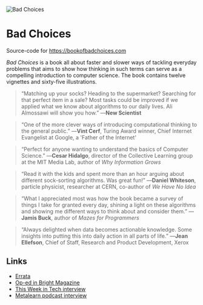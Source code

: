 ![Bad Choices](https://bookofbadchoices.com/thebook/images/margie.png)

# Bad Choices
Source-code for https://bookofbadchoices.com

_Bad Choices_ is a book all about faster and slower ways of tackling everyday problems that aims to show how thinking in such terms can serve as a compelling introduction to computer science. The book contains twelve vignettes and sixty-five illustrations.

> “Matching up your socks? Heading to the supermarket? Searching for that perfect item in a sale? Most tasks could be improved if we applied what we know about algorithms to our daily lives. Ali Almossawi will show you how.”
—__New Scientist__

> “One of the more clever ways of introducing computational thinking to the general public.”
—__Vint Cerf__, Turing Award winner, Chief Internet Evangelist at Google, a 'Father of the Internet'

> “Perfect for anyone wanting to understand the basics of Computer Science.”
—__Cesar Hidalgo__, director of the Collective Learning group at the MIT Media Lab, author of _Why Information Grows_

> “Read it with the kids and spent more than an hour arguing about different sock-sorting algorithms. Was great fun!”
—__Daniel Whiteson__, particle physicist, researcher at CERN, co-author of _We Have No Idea_

> “What I appreciated most was how the book became a survey of things I take for granted every day, shining a light on these algorithms and showing me different ways to think about and consider them.”
—__Jamis Buck__, author of _Mazes for Programmers_

> “Always delighted when data becomes actionable knowledge. Some insights into putting this into daily action in all parts of life.”
—__Jean Ellefson__, Chief of Staff, Research and Product Development, Xerox

## Links
* [Errata](https://github.com/almossawi/badchoices/wiki/Errata)
* [Op-ed in Bright Magazine](https://brightreads.com/dont-just-teach-kids-how-to-code-teach-them-algorithms-too-cfa66941d896)
* [This Week in Tech interview](http://www.twit.tv/tri/306)
* [Metalearn podcast interview](http://www.metalearn.net/podcasts/ml98-ali-almossawi)

